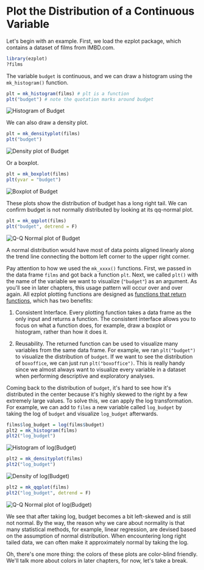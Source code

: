 # Plot the Distribution of a Continuous Variable

Let's begin with an example. First, we load the ezplot package, which contains 
a dataset of films from IMBD.com. 

```r
library(ezplot)
?films
```

The variable `budget` is continuous, and we can draw a histogram using the 
`mk_histogram()` function. 

```r
plt = mk_histogram(films) # plt is a function
plt("budget") # note the quotation marks around budget
```

![Histogram of Budget](images/hist_budget-1.png)

We can also draw a density plot.

```r
plt = mk_densityplot(films) 
plt("budget") 
```

![Density plot of Budget](images/density_budget-1.png)

Or a boxplot.

```r
plt = mk_boxplot(films) 
plt(yvar = "budget") 
```

![Boxplot of Budget](images/box_budget-1.png)

These plots show the distribution of budget has a long right tail. We can
confirm budget is not normally distributed by looking at its qq-normal plot. 

```r
plt = mk_qqplot(films) 
plt("budget", detrend = F) 
```

![Q-Q Normal plot of Budget](images/qq_budget-1.png)

A normal distribution would have most of data points aligned linearly along the 
trend line connecting the bottom left corner to the upper right corner. 

Pay attention to how we used the `mk_xxxx()` functions. First, we passed in
the data frame `films` and got back a function `plt`. Next, we called 
`plt()` with the name of the variable we want to visualize (`"budget"`) as an
argument. As you'll see in later chapters, this usage pattern will occur over 
and over again. All ezplot plotting functions are designed as [functions that return functions](http://masterr.org/r/functions-that-return-functions/), which has two 
benefits: 

1. Consistent Interface. Every plotting function takes a data frame as the only
input and returns a function. The consistent interface allows you to focus on 
what a function does, for example, draw a boxplot or histogram, rather than how 
it does it. 

2. Reusability. The returned function can be used to visualize many variables 
from the same data frame. For example, we ran `plt("budget")` to visualize
the distribution of `budget`. If we want to see the distribution of `boxoffice`,
we can just run `plt("boxoffice")`. This is really handy since we almost always 
want to visualize every variable in a dataset when performing descriptive and
exploratory analyses. 

Coming back to the distribution of `budget`, it's hard to see how it's 
distributed in the center because it's highly skewed to the right by a few 
extremely large values. To solve this, we can apply the log transformation. 
For example, we can add to `films` a new variable called `log_budget` by 
taking the log of `budget` and visualize `log_budget` afterwards.

```r
films$log_budget = log(films$budget)
plt2 = mk_histogram(films)
plt2("log_budget")
```

![Histogram of log(Budget)](images/hist_log_budget-1.png)


```r
plt2 = mk_densityplot(films)
plt2("log_budget")
```

![Density of log(Budget)](images/density_log_budget-1.png)


```r
plt2 = mk_qqplot(films)
plt2("log_budget", detrend = F)
```

![Q-Q Normal plot of log(Budget)](images/qq_log_budget-1.png)

We see that after taking log, budget becomes a bit left-skewed and is still
not normal. By the way, the reason why we care about normality is that many 
statistical methods, for example, linear regression, are devised based on the 
assumption of normal distribution. When encountering long right tailed data, 
we can often make it approximately normal by taking the log. 

Oh, there's one more thing: the colors of these plots are color-blind friendly. 
We'll talk more about colors in later chapters, for now, let's take a break. 
